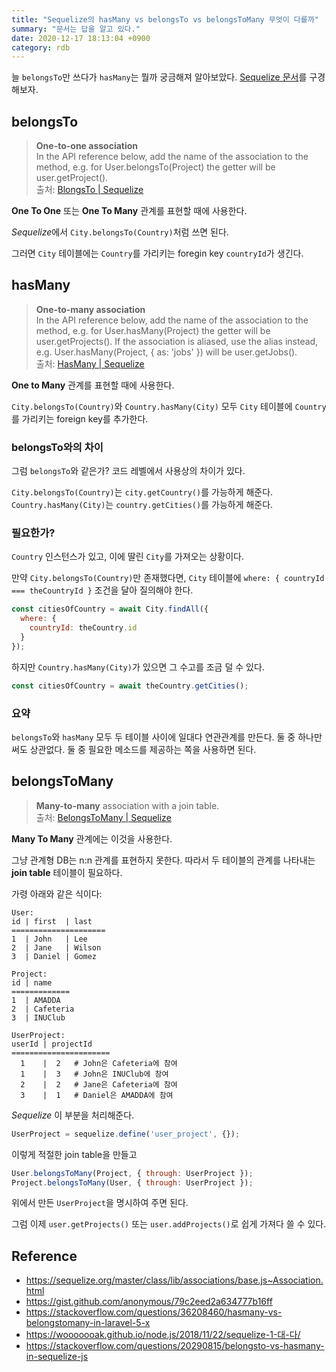 ```yaml
---
title: "Sequelize의 hasMany vs belongsTo vs belongsToMany 무엇이 다를까"
summary: "문서는 답을 알고 있다."
date: 2020-12-17 18:13:04 +0900
category: rdb
---
```


늘 `belongsTo`만 쓰다가 `hasMany`는 뭘까 궁금해져 알아보았다. [Sequelize 문서](https://sequelize.org/master/class/lib/associations/base.js~Association.html)를 구경해보자.

## belongsTo

> **One-to-one association**    
In the API reference below, add the name of the association to the method, e.g. for User.belongsTo(Project) the getter will be user.getProject().    
출처: [BlongsTo | Sequelize](https://sequelize.org/master/class/lib/associations/belongs-to.js~BelongsTo.html)

**One To One** 또는 **One To Many** 관계를 표현할 때에 사용한다.

*Sequelize*에서 `City.belongsTo(Country)`처럼 쓰면 된다.

그러면 `City` 테이블에는 `Country`를 가리키는 foregin key `countryId`가 생긴다.

## hasMany

> **One-to-many association**    
In the API reference below, add the name of the association to the method, e.g. for User.hasMany(Project) the getter will be user.getProjects(). If the association is aliased, use the alias instead, e.g. User.hasMany(Project, { as: 'jobs' }) will be user.getJobs().    
출처: [HasMany | Sequelize](https://sequelize.org/master/class/lib/associations/has-many.js~HasMany.html)

**One to Many** 관계를 표현할 때에 사용한다.

`City.belongsTo(Country)`와 `Country.hasMany(City)` 모두 `City` 테이블에 `Country`를 가리키는 foreign key를 추가한다.

### belongsTo와의 차이

그럼 `belongsTo`와 같은가? 코드 레벨에서 사용상의 차이가 있다.

`City.belongsTo(Country)`는 `city.getCountry()`를 가능하게 해준다.    
`Country.hasMany(City)`는 `country.getCities()`를 가능하게 해준다.

### 필요한가?

`Country` 인스턴스가 있고, 이에 딸린 `City`를 가져오는 상황이다.

만약 `City.belongsTo(Country)`만 존재했다면, `City` 테이블에 `where: { countryId === theCountryId }` 조건을 달아 질의해야 한다.

~~~js
const citiesOfCountry = await City.findAll({
  where: {
    countryId: theCountry.id
  }
});
~~~

하지만 `Country.hasMany(City)`가 있으면 그 수고를 조금 덜 수 있다.

~~~js
const citiesOfCountry = await theCountry.getCities();
~~~

### 요약

`belongsTo`와 `hasMany` 모두 두 테이블 사이에 일대다 연관관계를 만든다. 둘 중 하나만 써도 상관없다. 둘 중 필요한 메소드를 제공하는 쪽을 사용하면 된다.

## belongsToMany

> **Many-to-many** association with a join table.    
출처: [BelongsToMany | Sequelize](https://sequelize.org/master/class/lib/associations/belongs-to-many.js~BelongsToMany.html)

**Many To Many** 관계에는 이것을 사용한다.

그냥 관계형 DB는 n:n 관계를 표현하지 못한다. 따라서 두 테이블의 관계를 나타내는 **join table** 테이블이 필요하다.

가령 아래와 같은 식이다:

~~~
User:
id | first  | last
=====================
1  | John   | Lee
2  | Jane   | Wilson
3  | Daniel | Gomez

Project:
id | name
=============
1  | AMADDA
2  | Cafeteria
3  | INUClub

UserProject:
userId | projectId
======================
  1    |  2   # John은 Cafeteria에 참여
  1    |  3   # John은 INUClub에 참여
  2    |  2   # Jane은 Cafeteria에 참여
  3    |  1   # Daniel은 AMADDA에 참여
~~~

*Sequelize* 이 부분을 처리해준다.

~~~js
UserProject = sequelize.define('user_project', {});
~~~

이렇게 적절한 join table을 만들고

~~~js
User.belongsToMany(Project, { through: UserProject });
Project.belongsToMany(User, { through: UserProject });
~~~

위에서 만든 `UserProject`을 명시하여 주면 된다.

그럼 이제 `user.getProjects()` 또는 `user.addProjects()`로 쉽게 가져다 쓸 수 있다.

## Reference

- https://sequelize.org/master/class/lib/associations/base.js~Association.html
- https://gist.github.com/anonymous/79c2eed2a634777b16ff
- https://stackoverflow.com/questions/36208460/hasmany-vs-belongstomany-in-laravel-5-x
- https://wooooooak.github.io/node.js/2018/11/22/sequelize-1-대-다/
- https://stackoverflow.com/questions/20290815/belongsto-vs-hasmany-in-sequelize-js
